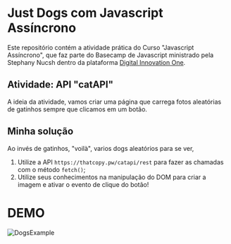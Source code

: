 # Just Dogs com Javascript Assíncrono

Este repositório contém a atividade prática do Curso "Javascript Assíncrono", que faz parte do Basecamp de Javascript ministrado pela Stephany Nucsh dentro da plataforma [Digital Innovation One](https://digitalinnovation.one/).

## Atividade: API "catAPI"

A ideia da atividade, vamos criar uma página que carrega fotos aleatórias de gatinhos sempre que clicamos em um botão.

## Minha solução

Ao invés de gatinhos, "voilà", varios dogs aleatórios para se ver, 

1. Utilize a API `https://thatcopy.pw/catapi/rest` para fazer as chamadas com o método `fetch()`;
2. Utilize seus conhecimentos na manipulação do DOM para criar a imagem e ativar o evento de clique do botão!

# DEMO

![DogsExample](https://user-images.githubusercontent.com/58515198/163730492-c6fb9eed-0ac3-43a1-b426-e99566822725.png)
